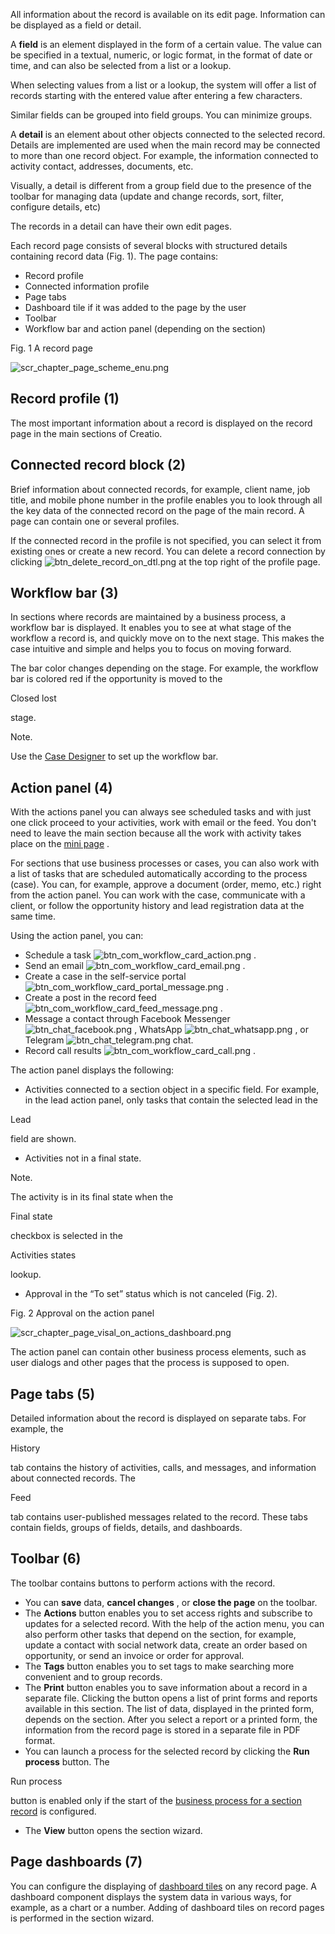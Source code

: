 


 All information about the record is available on its edit page. Information can be displayed as a field or detail.
 



 A
 **field** 
 is an element displayed in the form of a certain value. The value can be specified in a textual, numeric, or logic format, in the format of date or time, and can also be selected from a list or a lookup.
 



 When selecting values from a list or a lookup, the system will offer a list of records starting with the entered value after entering a few characters.
 



 Similar fields can be grouped into field groups. You can minimize groups.
 



 A
 **detail** 
 is an element about other objects connected to the selected record. Details are implemented are used when the main record may be connected to more than one record object. For example, the information connected to activity contact, addresses, documents, etc.
 



 Visually, a detail is different from a group field due to the presence of the toolbar for managing data (update and change records, sort, filter, configure details, etc)
 



 The records in a detail can have their own edit pages.
 



 Each record page consists of several blocks with structured details containing record data (Fig. 1). The page contains:
 


* Record profile
* Connected information profile
* Page tabs
* Dashboard tile if it was added to the page by the user
* Toolbar
* Workflow bar and action panel (depending on the section)




 Fig. 1 A record page
 

![scr_chapter_page_scheme_enu.png](/docs/sites/en/files/images/Platform_basics/page_overview/scr_chapter_page_scheme_enu.png)



 Record profile (1)
--------------------



 The most important information about a record is displayed on the record page in the main sections of Creatio.
 



 Connected record block (2)
----------------------------



 Brief information about connected records, for example, client name, job title, and mobile phone number in the profile enables you to look through all the key data of the connected record on the page of the main record. A page can contain one or several profiles.
 



 If the connected record in the profile is not specified, you can select it from existing ones or create a new record. You can delete a record connection by clicking
 ![btn_delete_record_on_dtl.png](/guides/sites/en/files/documentation/user/en/base/BPMonlineHelp/chapter_page/btn_delete_record_on_dtl.png)
 at the top right of the profile page.
 



 Workflow bar (3)
------------------



 In sections where records are maintained by a business process, a workflow bar is displayed. It enables you to see at what stage of the workflow a record is, and quickly move on to the next stage. This makes the case intuitive and simple and helps you to focus on moving forward.
 



 The bar color changes depending on the stage. For example, the workflow bar is colored red if the opportunity is moved to the
 
 Closed lost
 
 stage.
 





 Note.
 
 Use the
 [Case Designer](/docs/8-0/user/bpm_tools/dynamic_case_setup/case_designer_workflows/overview/case_designer) 
 to set up the workflow bar.
 




 Action panel (4)
------------------



 With the actions panel you can always see scheduled tasks and with just one click proceed to your activities, work with email or the feed. You don't need to leave the main section because all the work with activity takes place on the
 [mini page](/docs/8-0/user/platform_basics/user_interface/mini_pages_shortcut/mini_pages) 
 .
 



 For sections that use business processes or cases, you can also work with a list of tasks that are scheduled automatically according to the process (case). You can, for example, approve a document (order, memo, etc.) right from the action panel. You can work with the case, communicate with a client, or follow the opportunity history and lead registration data at the same time.
 



 Using the action panel, you can:
 


* Schedule a task
 ![btn_com_workflow_card_action.png](/guides/sites/en/files/documentation/user/en/base/BPMonlineHelp/chapter_page/btn_com_workflow_card_action.png)
 .
* Send an email
 ![btn_com_workflow_card_email.png](/guides/sites/en/files/documentation/user/en/base/BPMonlineHelp/chapter_page/btn_com_workflow_card_email.png)
 .
* Create a case in the self-service portal
 ![btn_com_workflow_card_portal_message.png](/guides/sites/en/files/documentation/user/en/base/BPMonlineHelp/chapter_page/btn_com_workflow_card_portal_message.png)
 .
* Create a post in the record feed
 ![btn_com_workflow_card_feed_message.png](/guides/sites/en/files/documentation/user/en/base/BPMonlineHelp/chapter_page/btn_com_workflow_card_feed_message.png)
 .
* Message a contact through Facebook Messenger
 ![btn_chat_facebook.png](/docs/sites/en/files/images/Platform_basics/page_overview/btn_chat_facebook.png)
 , WhatsApp
 ![btn_chat_whatsapp.png](/docs/sites/en/files/images/Platform_basics/page_overview/btn_chat_whatsapp.png)
 , or Telegram
 ![btn_chat_telegram.png](/docs/sites/en/files/images/Platform_basics/page_overview/btn_chat_telegram.png)
 chat.
* Record call results
 ![btn_com_workflow_card_call.png](/guides/sites/en/files/documentation/user/en/base/BPMonlineHelp/chapter_page/btn_com_workflow_card_call.png)
 .



 The action panel displays the following:
 


* Activities connected to a section object in a specific field. For example, in the lead action panel, only tasks that contain the selected lead in the
 
 Lead
 
 field are shown.
* Activities not in a final state.





 Note.
 
 The activity is in its final state when the
 
 Final state
 
 checkbox is selected in the
 
 Activities states
 
 lookup.
 



* Approval in the “To set” status which is not canceled (Fig. 2).




 Fig. 2 Approval on the action panel
 

![scr_chapter_page_visal_on_actions_dashboard.png](/docs/sites/en/files/images/Platform_basics/page_overview/scr_chapter_page_visal_on_actions_dashboard.png)



 The action panel can contain other business process elements, such as user dialogs and other pages that the process is supposed to open.
 



 Page tabs (5)
---------------



 Detailed information about the record is displayed on separate tabs. For example, the
 
 History
 
 tab contains the history of activities, calls, and messages, and information about connected records. The
 
 Feed
 
 tab contains user-published messages related to the record. These tabs contain fields, groups of fields, details, and dashboards.
 



 Toolbar (6)
-------------



 The toolbar contains buttons to perform actions with the record.
 


* You can
 **save** 
 data,
 **cancel changes** 
 , or
 **close the page** 
 on the toolbar.
* The
 **Actions** 
 button enables you to set access rights and subscribe to updates for a selected record. With the help of the action menu, you can also perform other tasks that depend on the section, for example, update a contact with social network data, create an order based on opportunity, or send an invoice or order for approval.
* The
 **Tags** 
 button enables you to set tags to make searching more convenient and to group records.
* The
 **Print** 
 button enables you to save information about a record in a separate file. Clicking the button opens a list of print forms and reports available in this section. The list of data, displayed in the printed form, depends on the section. After you select a report or a printed form, the information from the record page is stored in a separate file in PDF format.
* You can launch a process for the selected record by clicking the
 **Run process** 
 button. The
 
 Run process
 
 button is enabled only if the start of the
 [business process for a section record](/docs/8-0/user/customization_tools/ui_and_business_logic_customization/business_logic/add_a_business_process/add_a_bpmn_business_process_to_a_section) 
 is configured.
* The
 **View** 
 button opens the section wizard.



 Page dashboards (7)
---------------------



 You can configure the displaying of
 [dashboard tiles](/docs/8-0/user/customization_tools/analytics/setup/set_up_dashboards) 
 on any record page. A dashboard component displays the system data in various ways, for example, as a chart or a number. Adding of dashboard tiles on record pages is performed in the section wizard.
 




